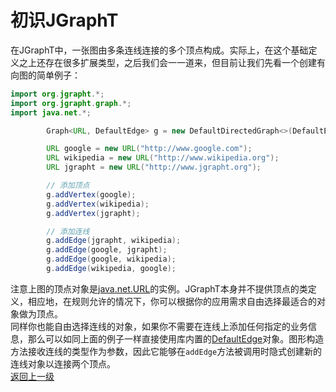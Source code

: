 # 初识JGraphT
在JGraphT中，一张图由多条连线连接的多个顶点构成。实际上，在这个基础定义之上还存在很多扩展类型，之后我们会一一道来，但目前让我们先看一个创建有向图的简单例子：  
``` java
import org.jgrapht.*;
import org.jgrapht.graph.*;
import java.net.*;

        Graph<URL, DefaultEdge> g = new DefaultDirectedGraph<>(DefaultEdge.class);

        URL google = new URL("http://www.google.com");
        URL wikipedia = new URL("http://www.wikipedia.org");
        URL jgrapht = new URL("http://www.jgrapht.org");

        // 添加顶点
        g.addVertex(google);
        g.addVertex(wikipedia);
        g.addVertex(jgrapht);

        // 添加连线
        g.addEdge(jgrapht, wikipedia);
        g.addEdge(google, jgrapht);
        g.addEdge(google, wikipedia);
        g.addEdge(wikipedia, google);
```  
注意上图的顶点对象是[java.net.URL](https://docs.oracle.com/javase/8/docs/api/java/net/URL.html)的实例。JGraphT本身并不提供顶点的类定义，相应地，在规则允许的情况下，你可以根据你的应用需求自由选择最适合的对象做为顶点。  
同样你也能自由选择连线的对象，如果你不需要在连线上添加任何指定的业务信息，那么可以如同上面的例子一样直接使用库内置的[DefaultEdge](https://jgrapht.org/javadoc/org/jgrapht/graph/DefaultEdge.html)对象。图形构造方法接收连线的类型作为参数，因此它能够在`addEdge`方法被调用时隐式创建新的连线对象以连接两个顶点。  
[返回上一级](https://github.com/roysong/reseachTec/tree/master/graph/jGraphT/apply/dev#jgrapht%E5%BC%80%E5%8F%91%E6%8C%87%E5%8D%97%E6%80%BB%E7%BA%B2)
